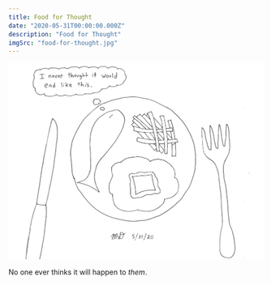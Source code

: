 ```yaml
---
title: Food for Thought 
date: "2020-05-31T00:00:00.000Z"
description: "Food for Thought"
imgSrc: "food-for-thought.jpg"
---
```


![Food for Thought](./food-for-thought.jpg)

No one ever thinks it will happen to *them*.
